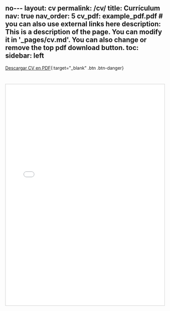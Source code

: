no---
layout: cv
permalink: /cv/
title: Currículum
nav: true
nav_order: 5
cv_pdf: example_pdf.pdf # you can also use external links here
description: This is a description of the page. You can modify it in '_pages/cv.md'. You can also change or remove the top pdf download button.
toc:
  sidebar: left
---

[Descargar CV en PDF](https://rickardo1991.github.io/assets/pdf/example_pdf.pdf){:target="\_blank" .btn .btn-danger}

<iframe src="/assets/CV%20Ricardo%20Rivera.pdf" width="100%" height="700px" style="border:1px solid #ccc; margin-top:2em;"></iframe>

<!-- Aquí puedes agregar tu CV en formato web si lo deseas -->
